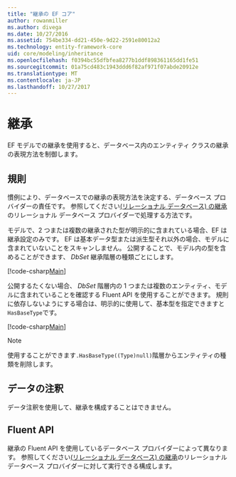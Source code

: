 ```yaml
---
title: "継承の EF コア"
author: rowanmiller
ms.author: divega
ms.date: 10/27/2016
ms.assetid: 754be334-dd21-450e-9d22-2591e80012a2
ms.technology: entity-framework-core
uid: core/modeling/inheritance
ms.openlocfilehash: f0394bc55dfbfea8277b1ddf898361165dd1fe51
ms.sourcegitcommit: 01a75cd483c1943ddd6f82af971f07abde20912e
ms.translationtype: MT
ms.contentlocale: ja-JP
ms.lasthandoff: 10/27/2017
---
```

# <a name="inheritance"></a>継承

EF モデルでの継承を使用すると、データベース内のエンティティ クラスの継承の表現方法を制御します。

## <a name="conventions"></a>規則

慣例により、データベースでの継承の表現方法を決定する、データベース プロバイダーの責任です。 参照してください[(リレーショナル データベース) の継承](relational/inheritance.md)のリレーショナル データベース プロバイダーで処理する方法です。

モデルで、2 つまたは複数の継承された型が明示的に含まれている場合、EF は継承設定のみです。 EF は基本データ型または派生型それ以外の場合、モデルに含まれていないことをスキャンしません。 公開することで、モデル内の型を含めることができます、 *DbSet<TEntity>* 継承階層の種類ごとにします。

[!code-csharp[Main](../../../samples/core/Modeling/Conventions/Samples/InheritanceDbSets.cs?highlight=3-4&name=Model)]

公開するたくない場合、 *DbSet<TEntity>* 階層内の 1 つまたは複数のエンティティ、モデルに含まれていることを確認する Fluent API を使用することができます。
規則に依存しないようにする場合は、明示的に使用して、基本型を指定できますと`HasBaseType`です。

[!code-csharp[Main](../../../samples/core/Modeling/Conventions/Samples/InheritanceModelBuilder.cs?highlight=7&name=Context)]

> [!NOTE]
> 使用することができます`.HasBaseType((Type)null)`階層からエンティティの種類を削除します。

## <a name="data-annotations"></a>データの注釈

データ注釈を使用して、継承を構成することはできません。

## <a name="fluent-api"></a>Fluent API

継承の Fluent API を使用しているデータベース プロバイダーによって異なります。 参照してください[(リレーショナル データベース) の継承](relational/inheritance.md)のリレーショナル データベース プロバイダーに対して実行できる構成します。

